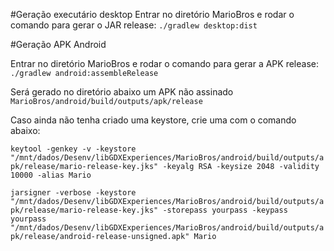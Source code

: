 #Geração executário desktop
Entrar no diretório MarioBros e rodar o comando para gerar o JAR release:
`./gradlew desktop:dist`

#Geração APK Android

Entrar no diretório MarioBros e rodar o comando para gerar a APK release:
`./gradlew android:assembleRelease`

Será gerado no diretório abaixo um APK não assinado
`MarioBros/android/build/outputs/apk/release`

Caso ainda não tenha criado uma keystore, crie uma com o comando abaixo:

`keytool -genkey -v -keystore "/mnt/dados/Desenv/libGDXExperiences/MarioBros/android/build/outputs/apk/release/mario-release-key.jks" -keyalg RSA -keysize 2048 -validity 10000 -alias Mario`

`jarsigner -verbose -keystore "/mnt/dados/Desenv/libGDXExperiences/MarioBros/android/build/outputs/apk/release/mario-release-key.jks" -storepass yourpass -keypass yourpass "/mnt/dados/Desenv/libGDXExperiences/MarioBros/android/build/outputs/apk/release/android-release-unsigned.apk" Mario`
